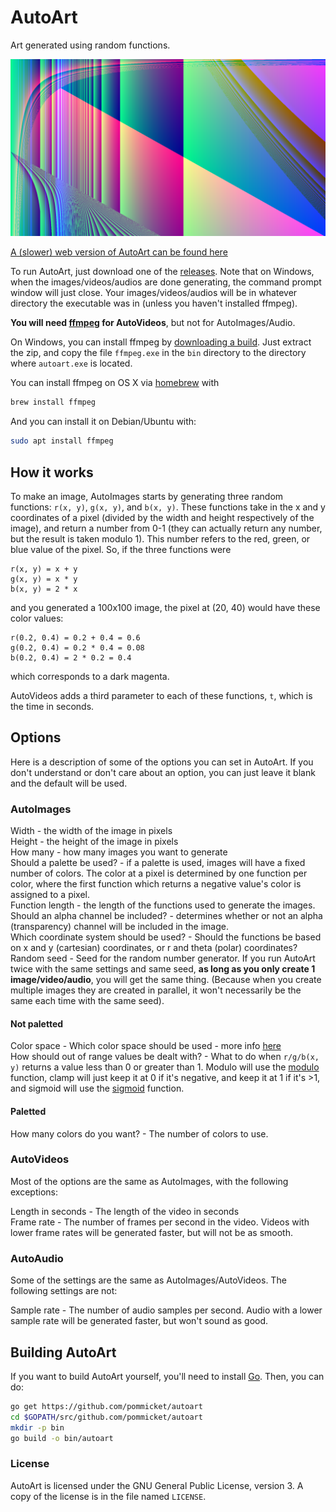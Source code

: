 # AutoArt

Art generated using random functions.

![An example from AutoImages](example.png)

[A (slower) web version of AutoArt can be found here](https://pommicket.com/pommicket)

To run AutoArt, just download one of the [releases](https://github.com/pommicket/autoart/releases). Note that on Windows, when the images/videos/audios are done generating, the command prompt window will just close. Your images/videos/audios will be in whatever directory the executable was in (unless you haven't installed ffmpeg).

**You will need [ffmpeg](http://ffmpeg.org/) for AutoVideos**, but not for AutoImages/Audio.  

On Windows, you can install ffmpeg by [downloading a build](https://ffmpeg.zeranoe.com/builds/). Just extract the zip, and copy the file `ffmpeg.exe` in the `bin` directory to the directory where `autoart.exe` is located.

You can install ffmpeg on OS X via [homebrew](https://brew.sh) with
```bash
brew install ffmpeg
```

And you can install it on Debian/Ubuntu with:
```bash
sudo apt install ffmpeg
```

## How it works

To make an image, AutoImages starts by generating three random functions: `r(x, y)`, `g(x, y)`, and `b(x, y)`. These functions take in the x and y coordinates of a pixel (divided by the width and height respectively of the image), and return a number from 0-1 (they can actually return any number, but the result is taken modulo 1). This number refers to the red, green, or blue value of the pixel. So, if the three functions were
```
r(x, y) = x + y
g(x, y) = x * y
b(x, y) = 2 * x
```
and you generated a 100x100 image, the pixel at (20, 40) would have these color values:
```
r(0.2, 0.4) = 0.2 + 0.4 = 0.6
g(0.2, 0.4) = 0.2 * 0.4 = 0.08
b(0.2, 0.4) = 2 * 0.2 = 0.4
```
which corresponds to a dark magenta.

AutoVideos adds a third parameter to each of these functions, `t`, which is the time in seconds.

## Options

Here is a description of some of the options you can set in AutoArt. If you don't understand or don't care about an option, you can just leave it blank and the default will be used.

### AutoImages

Width - the width of the image in pixels   
Height - the height of the image in pixels   
How many - how many images you want to generate  
Should a palette be used? - if a palette is used, images will have a fixed number of colors. The color at a pixel is determined by one function per color, where the first function which returns a negative value's color is assigned to a pixel.  
Function length - the length of the functions used to generate the images.  
Should an alpha channel be included? - determines whether or not an alpha (transparency) channel will be included in the image.  
Which coordinate system should be used? - Should the functions be based on x and y (cartesian) coordinates, or r and theta (polar) coordinates?  
Random seed - Seed for the random number generator.  If you run AutoArt twice with the same settings and same seed, **as long as you only create 1 image/video/audio**, you will get the same thing. (Because when you create multiple images they are created in parallel, it won't necessarily be the same each time with the same seed).

#### Not paletted
Color space - Which color space should be used - more info [here](https://en.wikipedia.org/wiki/Color_space)  
How should out of range values be dealt with? - What to do when `r/g/b(x, y)` returns a value less than 0 or greater than 1. Modulo will use the [modulo](https://en.wikipedia.org/wiki/Modulo_operation) function, clamp will just keep it at 0 if it's negative, and keep it at 1 if it's >1, and sigmoid will use the [sigmoid](https://en.wikipedia.org/wiki/Sigmoid_function) function.

#### Paletted
How many colors do you want? - The number of colors to use.

### AutoVideos
Most of the options are the same as AutoImages, with the following exceptions:

Length in seconds - The length of the video in seconds  
Frame rate - The number of frames per second in the video. Videos with lower frame rates will be generated faster, but will not be as smooth.

### AutoAudio
Some of the settings are the same as AutoImages/AutoVideos. The following settings are not:

Sample rate - The number of audio samples per second. Audio with a lower sample rate will  be generated faster, but won't sound as good.


## Building AutoArt
If you want to build AutoArt yourself, you'll need to install [Go](https://golang.org). Then, you can do:
```bash
go get https://github.com/pommicket/autoart
cd $GOPATH/src/github.com/pommicket/autoart
mkdir -p bin
go build -o bin/autoart
```

### License
AutoArt is licensed under the GNU General Public License, version 3. A copy of the license is in the file named `LICENSE`.
